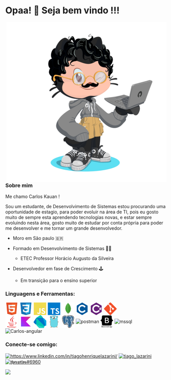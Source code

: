 # Opaa! 👋 Seja bem vindo !!!
 
<img align="right" width="500px" alt="Carlos" src="https://github.com/CarlusKauan/CarlusKauan/blob/main/octocat.png">



### Sobre mim 


   <div>Me chamo Carlos Kauan !</div>
   
   <p>Sou um estudante, de Desenvolvimento de Sistemas estou procurando uma oportunidade de estagio, para poder evoluir na área de TI, pois eu gosto muito de sempre esta  aprendendo tecnologias novas, e estar sempre evoluindo nesta área, gosto muito de estudar por conta própria para poder me desenvolver e me tornar um grande desenvolvedor.</p>

* Moro em São paulo :brazil:
 
* Formado em Desenvolvimento de Sistemas 👨‍🎓
  * ETEC Professor Horácio Augusto da Silveira

* Desenvolvedor em fase de Crescimento 🕹️
  * Em transição para o ensino superior
 
<!-- * Objetivo -> FullStack :running_man: --> 

### Linguagens e Ferramentas:

  <div style="display: inline_block">
  
  <img align="center" alt="Carlos-HTML" height="40" width="40" src="https://raw.githubusercontent.com/devicons/devicon/master/icons/html5/html5-original.svg">
  
  <img align="center" alt="Carlos-CSS" height="40" width="40" src="https://raw.githubusercontent.com/devicons/devicon/master/icons/css3/css3-original.svg">
  
  <img align="center" alt="Carlos-Js" height="40" width="40" src="https://raw.githubusercontent.com/devicons/devicon/master/icons/javascript/javascript-plain.svg">
 
 <img align="center" src="https://raw.githubusercontent.com/devicons/devicon/master/icons/typescript/typescript-original.svg" alt="typescript" width="40" height="40"/>
 
  <img align="center" alt="Carlos-go" height="40" width="40" src="https://raw.githubusercontent.com/devicons/devicon/master/icons/mongodb/mongodb-original.svg">  
 
 
 <img align="center" alt="Carlos-Js" height="40" width="40" src="https://raw.githubusercontent.com/devicons/devicon/master/icons/c/c-plain.svg">
 
 <img align="center" alt="Carlos-Js" height="40" width="40" src="https://raw.githubusercontent.com/devicons/devicon/master/icons/csharp/csharp-plain.svg">
 
 <img align="center" alt="Carlos-Js" height="40" width="40" src="https://raw.githubusercontent.com/devicons/devicon/master/icons/git/git-plain.svg">
 
 <br />
 <img align="center" alt="Carlos-Js" height="40" width="40" src="https://raw.githubusercontent.com/devicons/devicon/master/icons/java/java-plain.svg">
 
 
 <img align="center" alt="Carlos-KOTLIN" height="40" width="40" src="https://raw.githubusercontent.com/devicons/devicon/master/icons/kotlin/kotlin-original.svg">  
 
 <img align="center" alt="Carlos-flutter" height="40" width="40" src="https://raw.githubusercontent.com/devicons/devicon/master/icons/dart/dart-original.svg">  
 
 <img align="center" alt="Carlos-go" height="40" width="40" src="https://raw.githubusercontent.com/devicons/devicon/master/icons/go/go-original.svg">  
 
  <img align="center" alt="Carlos-go" height="40" width="40" src="https://raw.githubusercontent.com/devicons/devicon/master/icons/postgresql/postgresql-original.svg">  
 
 
 <img align="center" src="https://www.vectorlogo.zone/logos/getpostman/getpostman-icon.svg" alt="postman" width="40" height="40"/>
 
  <img align="center" src="https://raw.githubusercontent.com/devicons/devicon/master/icons/bootstrap/bootstrap-plain-wordmark.svg" alt="bootstrap" width="40" height="40"/> 
  
 <img align="center" src="https://www.svgrepo.com/show/303229/microsoft-sql-server-logo.svg" alt="mssql" width="40" height="40"/> 
 
 <img align="center" alt="Carlos-angular" height="42" width="40" src="https://raw.githubusercontent.com/angular/angular/master/aio/src/assets/images/logos/angular/angular.png">  
 
 ### Conecte-se comigo:
 <p align="left">
 <a href="https://www.linkedin.com/in/carlos-kauan-5a3832206/" target="blank">
  <img align="center" src="https://raw.githubusercontent.com/rahuldkjain/github-profile-readme-generator/master/src/images/icons/Social/linked-in-alt.svg" alt="https://www.linkedin.com/in/tiagohenriquelazarini/" height="40" width="35" /></a>
 
 <a href="https://www.hackerrank.com/carloskauan190" target="blank">
<img align="center" src="https://raw.githubusercontent.com/rahuldkjain/github-profile-readme-generator/master/src/images/icons/Social/hackerrank.svg" alt="tiago_lazarini" height="40" width="34" /></a>
 
 <a href="https://discord.gg/𝖙𝖍𝖊𝖈𝖆𝖗𝖑𝖔𝖘#6960" target="blank">
<img align="center" src="https://raw.githubusercontent.com/rahuldkjain/github-profile-readme-generator/master/src/images/icons/Social/discord.svg" alt="𝖙𝖍𝖊𝖈𝖆𝖗𝖑𝖔𝖘#6960" height="40" width=34" /></a>
</p>
 
  <div>
   <a href="mailto:carloskauan190@gmail.com"><img src="https://img.shields.io/badge/-Gmail-%23333?style=for-the-badge&logo=gmail&logoColor=white" target="_blank"></a>
</div>
 
 <br />
<!--  
 <div>
  <img src="https://giffiles.alphacoders.com/209/209557.gif" alt="this slowpoke moves"  width="100" />
  <img src="https://avatarfiles.alphacoders.com/893/thumb-89303.gif" alt="this slowpoke moves"  width="100" />
 </div> -->
